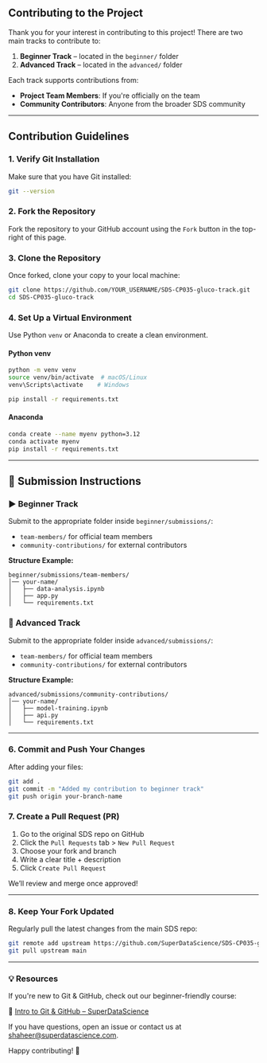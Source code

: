 ## Contributing to the Project

Thank you for your interest in contributing to this project! There are two main tracks to contribute to:

1. **Beginner Track** – located in the `beginner/` folder
2. **Advanced Track** – located in the `advanced/` folder

Each track supports contributions from:

* **Project Team Members**: If you're officially on the team
* **Community Contributors**: Anyone from the broader SDS community

---

## Contribution Guidelines

### 1. Verify Git Installation

Make sure that you have Git installed:

```bash
git --version
```

### 2. Fork the Repository

Fork the repository to your GitHub account using the `Fork` button in the top-right of this page.

### 3. Clone the Repository

Once forked, clone your copy to your local machine:

```bash
git clone https://github.com/YOUR_USERNAME/SDS-CP035-gluco-track.git
cd SDS-CP035-gluco-track
```

### 4. Set Up a Virtual Environment

Use Python `venv` or Anaconda to create a clean environment.

#### Python venv

```bash
python -m venv venv
source venv/bin/activate  # macOS/Linux
venv\Scripts\activate    # Windows
```

```bash
pip install -r requirements.txt
```

#### Anaconda

```bash
conda create --name myenv python=3.12
conda activate myenv
pip install -r requirements.txt
```

---

## 📁 Submission Instructions

### ▶️ Beginner Track

Submit to the appropriate folder inside `beginner/submissions/`:

* `team-members/` for official team members
* `community-contributions/` for external contributors

**Structure Example:**

```
beginner/submissions/team-members/
│── your-name/
│   ├── data-analysis.ipynb
│   ├── app.py
│   └── requirements.txt
```

### 🔴 Advanced Track

Submit to the appropriate folder inside `advanced/submissions/`:

* `team-members/` for official team members
* `community-contributions/` for external contributors

**Structure Example:**

```
advanced/submissions/community-contributions/
│── your-name/
│   ├── model-training.ipynb
│   ├── api.py
│   └── requirements.txt
```

---

### 6. Commit and Push Your Changes

After adding your files:

```bash
git add .
git commit -m "Added my contribution to beginner track"
git push origin your-branch-name
```

### 7. Create a Pull Request (PR)

1. Go to the original SDS repo on GitHub
2. Click the `Pull Requests` tab > `New Pull Request`
3. Choose your fork and branch
4. Write a clear title + description
5. Click `Create Pull Request`

We’ll review and merge once approved!

---

### 8. Keep Your Fork Updated

Regularly pull the latest changes from the main SDS repo:

```bash
git remote add upstream https://github.com/SuperDataScience/SDS-CP035-gluco-track.git
git pull upstream main
```

---

### 💡 Resources

If you're new to Git & GitHub, check out our beginner-friendly course:

🔗 [Intro to Git & GitHub – SuperDataScience](https://community.superdatascience.com/c/intro-to-git-github/?preview=true)

If you have questions, open an issue or contact us at [shaheer@superdatascience.com](mailto:shaheer@superdatascience.com).

Happy contributing! 🚀
